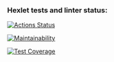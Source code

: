 ### Hexlet tests and linter status:
[![Actions Status](https://github.com/ShchenevS/python-project-83/actions/workflows/hexlet-check.yml/badge.svg)](https://github.com/ShchenevS/python-project-83/actions)

[![Maintainability](https://api.codeclimate.com/v1/badges/2712b3715501f769f586/maintainability)](https://codeclimate.com/github/ShchenevS/python-project-83/maintainability)

[![Test Coverage](https://api.codeclimate.com/v1/badges/2712b3715501f769f586/test_coverage)](https://codeclimate.com/github/ShchenevS/python-project-83/test_coverage)
